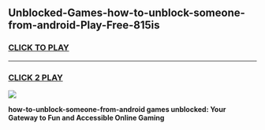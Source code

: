 
## Unblocked-Games-how-to-unblock-someone-from-android-Play-Free-815is
<h3>
<a href="https://premium76.site?title=how-to-unblock-someone-from-android&ref=10A">CLICK TO PLAY</a></h3>
<hr>

<h3>
<a href="https://premium76.site?title=how-to-unblock-someone-from-android&ref=10A">CLICK 2 PLAY</a>
  
</h3>

<a href="https://premium76.site?title=how-to-unblock-someone-from-android&ref=10A"><img src="https://clearcache.store/games.png"></a>


**how-to-unblock-someone-from-android games unblocked: Your Gateway to Fun and Accessible Online Gaming**
